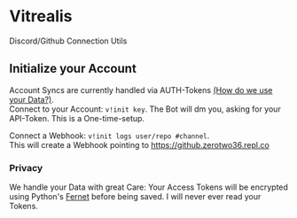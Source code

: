 # Vitrealis
Discord/Github Connection Utils

## Initialize your Account
Account Syncs are currently handled via AUTH-Tokens [(How do we use your Data?)](#privacy).  
Connect to your Account: `v!init key`. The Bot will dm you, asking for your API-Token. This is a One-time-setup.  

Connect a Webhook: `v!init logs user/repo #channel`.  
This will create a Webhook pointing to https://github.zerotwo36.repl.co
###
### Privacy
We handle your Data with great Care: Your Access Tokens will be encrypted using Python's [Fernet](https://cryptography.io/en/latest/fernet/) before being saved. I will never ever read your Tokens.
